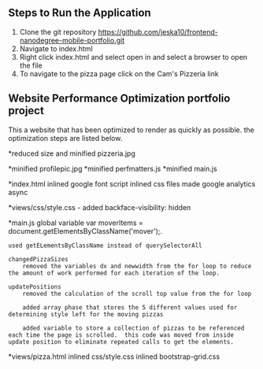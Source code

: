 
## Steps to Run the Application ##

1. Clone the git repository https://github.com/jeska10/frontend-nanodegree-mobile-portfolio.git
2. Navigate to index.html 
3. Right click index.html and select open in and select a browser to open the file
4. To navigate to the pizza page click on the Cam's Pizzeria link



## Website Performance Optimization portfolio project

This a website that has been optimized to render as quickly as possible. the optimization steps are listed below.

*reduced size and minified pizzeria.jpg

*minified profilepic.jpg
*minified perfmatters.js
*minified main.js

*index.html 
	inlined google font script
	inlined css files
	made google analytics async

*views/css/style.css - added backface-visibility: hidden

*main.js
	global variable var moverItems = document.getElementsByClassName('mover');. 	
	
	used getELementsByClassName instead of querySelectorAll

	changedPizzaSizes
		removed the variables dx and newwidth from the for loop to reduce the amount of work performed for each iteration of the loop.

	updatePositions 
		removed the calculation of the scroll top value from the for loop
	
		added array phase that stores the 5 different values used for determining style left for the moving pizzas

		added variable to store a collection of pizzas to be referenced each time the page is scrolled.  this code was moved from inside update position to eliminate repeated calls to get the elements.

*views/pizza.html
	inlined css/style.css
	inlined bootstrap-grid.css


